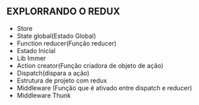 ## EXPLORRANDO O REDUX
* Store
* State global(Estado Global)
* Function reducer(Função reducer)
* Estado Inicial
* Lib Immer  
* Action creator(Função criadora de objeto de ação)
* Dispatch(dispara a ação)
* Estrutura de projeto com redux
* Middleware (Função que é ativado entre dispatch e reducer)
* Middleware Thunk  
